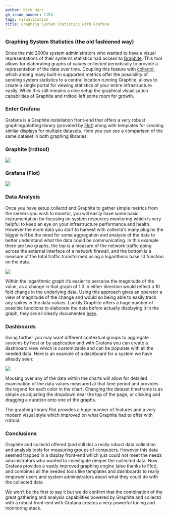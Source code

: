 ```yaml
---
author: Kirk Harr
gh_issue_number: 1154
tags: visualization
title: Graphing System Statistics with Grafana
---
```


### Graphing System Statistics (the old fashioned way)

Since the mid 2000s system administrators who wanted to have a visual representations of their systems statistics had access to [Graphite](https://github.com/graphite-project/graphite-web). This tool allows for elaborating graphs of values collected periodically to provide a representation of the data over time. Coupling this feature with [collectd](https://collectd.org/), which among many built-in supported metrics offer the possibility of sending system statistics to a central location running Graphite, allows to create a single portal for viewing statistics of your entire infrastructure easily.
While this still remains a nice setup the graphical visualization capabilities of Graphite and rrdtool left some room for growth.

### Enter Grafana

Grafana is a Graphite installation front-end that offers a very robust graphing/plotting library (provided by [Flot](http://www.flotcharts.org/)) along with templates for creating similar displays for multiple datasets. Here you can see a comparison of the same dataset in both graphing libraries:

### Graphite (rrdtool)

<a href="/blog/2015/08/21/graphing-system-statistics-with-grafana/image-0-big.png" imageanchor="1"><img border="0" src="/blog/2015/08/21/graphing-system-statistics-with-grafana/image-0.png"/></a>

### Grafana (Flot)

<a href="/blog/2015/08/21/graphing-system-statistics-with-grafana/image-1-big.png" imageanchor="1"><img border="0" src="/blog/2015/08/21/graphing-system-statistics-with-grafana/image-1.png"/></a>

### Data Analysis

Once you have setup collectd and Graphite to gather simple metrics from the servers you wish to monitor, you will easily have some basic instrumentation for focusing on system resources monitoring which is very helpful to keep an eye on your infrastructure performance and health.
However the more data you start to harvest with collectd’s many plugins the bigger will be the need for some aggregation and analysis of the data to better understand what the data could be communicating.
In this example there are two graphs, the top is a measure of the network traffic going across the external interface of a network firewall, and the bottom is a measure of the total traffic transformed using a logarithmic base 10 function on the data.

<a href="/blog/2015/08/21/graphing-system-statistics-with-grafana/image-2-big.png" imageanchor="1"><img border="0" src="/blog/2015/08/21/graphing-system-statistics-with-grafana/image-2.png"/></a>

Within the logarithmic graph it’s easier to perceive the magnitude of the value, as a change in that graph of 1.0 in either direction would reflect a 10 fold change in the underlying data. Using this approach gives an operator a view of magnitude of the change and would so being able to easily track any spikes in the data values.
Luckily Graphite offers a huge number of possible functions to elaborate the data before actually displaying it in the graph, they are all clearly documented [here](https://graphite.readthedocs.org/en/latest/functions.html).

### Dashboards

Going further you may want different contextual groups to aggregate systems by host or by application and with Grafana you can create a dashboard view which is customizable and can be populate with all the needed data. Here is an example of a dashboard for a system we have already seen:

<a href="/blog/2015/08/21/graphing-system-statistics-with-grafana/image-3-big.png" imageanchor="1"><img border="0" src="/blog/2015/08/21/graphing-system-statistics-with-grafana/image-3.png"/></a>

Mousing over any of the data within the charts will allow for detailed examination of the data values measured at that time period and provides the legend for each color in the chart.
Changing the dataset timeframe is as simple as adjusting the dropdown near the top of the page, or clicking and dragging a duration onto one of the graphs.

The graphing library Flot provides a huge number of features and a very modern visual style which improved on what Graphite had to offer with rrdtool.

### Conclusions

Graphite and collectd offered (and still do) a really robust data collection and analysis tools for measuring groups of computers.
However this data seemed trapped in a display front-end which just could not meet the needs administrators who wanted to investigate deeper the collected data.
Now Grafana provides a vastly improved graphing engine (also thanks to Flot), and combines all the needed tools like templates and dashboards to really empower users and system administrators about what they could do with the collected data.

We won’t be the first to say it but we do confirm that the combination of the great gathering and analysis capabilities powered by Graphite and collectd with a robust front-end with Grafana creates a very powerful tuning and monitoring stack.
